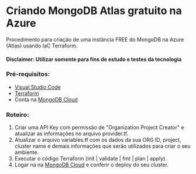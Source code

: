 # Criando MongoDB Atlas gratuito na Azure

Procedimento para criação de uma instância FREE do MongoDB na Azure (Atlas) usando IaC Terraform.

#### Disclaimer: Utilizar somente para fins de estudo e testes da tecnologia

### Pré-requisitos:

- [Visual Studio Code](https://code.visualstudio.com/download)
- [Terraform](https://www.terraform.io/downloads)
- Conta na [MongoDB Cloud](https://cloud.mongodb.com/)

### Roteiro:

1. Criar uma API Key com permissão de "Organization Project Creator" e atualizar as informações no arquivo provider.tf.
2. Atualizar o arquivo variables.tf com os dados da sua ORG ID, project, cluster name e demais informações que serão utilizados para criar o seu ambiente.
4. Executar o código Terraform (init | validate | fmt | plan | apply).
5. Logar na na [MongoDB Cloud](https://cloud.mongodb.com/) e conferir o deploy do seu cluster.
